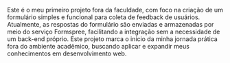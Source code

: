 Este é o meu primeiro projeto fora da faculdade, com foco na criação de um formulário simples e funcional para coleta de feedback de usuários.
Atualmente, as respostas do formulário são enviadas e armazenadas por meio do serviço Formspree, facilitando a integração sem a necessidade de um back-end próprio.
Este projeto marca o início da minha jornada prática fora do ambiente acadêmico, buscando aplicar e expandir meus conhecimentos em desenvolvimento web.
